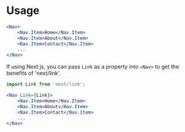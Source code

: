 # Usage
```jsx
<Nav>
    <Nav.Item>Home</Nav.Item>
    <Nav.Item>About</Nav.Item>
    <Nav.Item>Contact</Nav.Item>
    ...
</Nav>
```

If using Next.js, you can pass `Link` as a property into `<Nav>` to get the benefits of 'next/link'.
```jsx
import Link from 'next/link';

<Nav Link={Link}>
    <Nav.Item>Home</Nav.Item>
    <Nav.Item>About</Nav.Item>
    <Nav.Item>Contact</Nav.Item>
    ...
</Nav>
```
